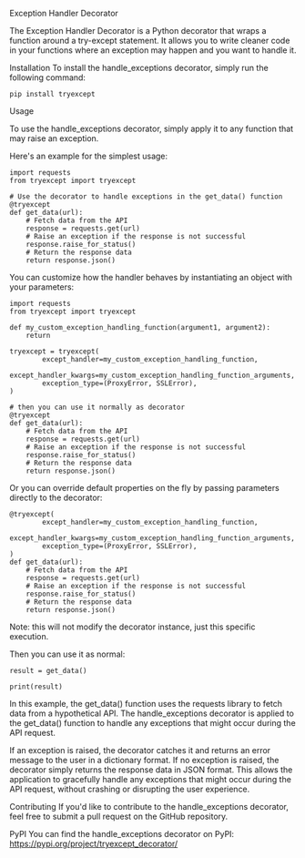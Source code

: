 Exception Handler Decorator

The Exception Handler Decorator is a Python decorator that wraps a function around a try-except statement.
It allows you to write cleaner code in your functions where an exception may happen and you want to handle it.

Installation
To install the handle_exceptions decorator, simply run the following command:

```pip install tryexcept```

Usage

To use the handle_exceptions decorator, simply apply it to any function that may raise an exception.

Here's an example for the simplest usage:

```
import requests
from tryexcept import tryexcept

# Use the decorator to handle exceptions in the get_data() function
@tryexcept
def get_data(url):
    # Fetch data from the API
    response = requests.get(url)
    # Raise an exception if the response is not successful
    response.raise_for_status()
    # Return the response data
    return response.json()
```

You can customize how the handler behaves by instantiating an object with your parameters:

```
import requests
from tryexcept import tryexcept

def my_custom_exception_handling_function(argument1, argument2):
    return 

tryexcept = tryexcept(
        except_handler=my_custom_exception_handling_function,
        except_handler_kwargs=my_custom_exception_handling_function_arguments,
        exception_type=(ProxyError, SSLError),
)

# then you can use it normally as decorator
@tryexcept
def get_data(url):
    # Fetch data from the API
    response = requests.get(url)
    # Raise an exception if the response is not successful
    response.raise_for_status()
    # Return the response data
    return response.json()

```

Or you can override default properties on the fly by passing parameters directly to the decorator:

```
@tryexcept(
        except_handler=my_custom_exception_handling_function,
        except_handler_kwargs=my_custom_exception_handling_function_arguments,
        exception_type=(ProxyError, SSLError),
)
def get_data(url):
    # Fetch data from the API
    response = requests.get(url)
    # Raise an exception if the response is not successful
    response.raise_for_status()
    # Return the response data
    return response.json()
```

Note: this will not modify the decorator instance, just this specific execution.

Then you can use it as normal:

```
result = get_data()

print(result)

```


In this example, the get_data() function uses the requests library to fetch data from a hypothetical API. The handle_exceptions decorator is applied to the get_data() function to handle any exceptions that might occur during the API request.

If an exception is raised, the decorator catches it and returns an error message to the user in a dictionary format. If no exception is raised, the decorator simply returns the response data in JSON format. This allows the application to gracefully handle any exceptions that might occur during the API request, without crashing or disrupting the user experience.

Contributing
If you'd like to contribute to the handle_exceptions decorator, feel free to submit a pull request on the GitHub repository.

PyPI
You can find the handle_exceptions decorator on PyPI: https://pypi.org/project/tryexcept_decorator/